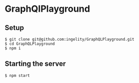# GraphQlPlayground

## Setup
```
$ git clone git@github.com:ingelity/GraphQLPlayground.git
$ cd GraphQLPlayground
$ npm i
```

## Starting the server
```
$ npm start
```
